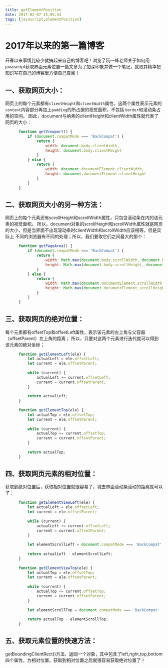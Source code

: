 ```yaml
---
title: getElementPosition
date: 2017-02-07 15:05:53
tags: [javascript,elementPosition]
---
```

# 2017年以来的第一篇博客
  开春以来事情比较少就搞起来自己的博客吧！浏览了阮一峰老师关于如何用javascript获取界面元素位置一篇文章为了加深印象并做一个笔记，就取其精华把
知识写在自己的博客里方便自己查阅！
## 一、获取网页大小：
  网页上的每个元素都有`clientHeight`和`clientWidth`属性。这两个属性表示元素的`content`内容部分再加上`padding`的所占据的视觉面积，不包括
`border`和滚动条占用的空间。
  因此，document与纳素的clientHeight和clientWidth属性就代表了网页的大小：
  ```javascript
        function getViewport() {
            if (document.compatMode === 'BackCompat') {
                return {
                    width: document.body.clientWidth,
                    height: document.body.clientHeight
                }
            } else {
                return {
                    width: document.documentElement.clientWidth,
                    height: document.documentElement.clientHeight
                }
            }
        }
  ```
## 二、获取网页大小的另一种方法：
  网页上的每个元素还有scrollHeight和scrollWidth属性，只包含滚动条在内的该元素的视觉面积。
  所以，document对象的scrollHeight和scrollWidth属性就是网页的大小，但是当界面不出现滚动条时clientWidth和scrollWidth应该相等，但是实际上
不同的浏览器有不同的处理；所以，我们要取它们之间最大的那个：
  ```javascript
        function getPageArea() {
            if (document.compatMode === 'BackCompat') {
                return {
                    width: Math.max(document.body.scrollWidth, document.body.clientWidth),
                    height: Math.max(document.body.scrollHeight, document.body.clientHeight)
                }
            } else {
                return {
                    width: Math.max(document.documentElement.scrollWidth, document.documentElement.clientWidth),
                    height: Math.max(document.documentElement.scrollHeight, document.documentElement.clientHeight)
                }
            }
        }
  ```
  <!--more-->
## 三、获取网页的绝对位置：
  每个元素都有offsetTop和offsetLeft属性，表示该元素的左上角与父容器（offsetParent）左上角的距离；
  所以，只要对这两个元素进行迭代就可以得到该元素的绝对坐标；
  ```javascript
        function getElementLeft(ele) {
            let actualLeft = ele.offsetLeft;
            let current = ele.offsetParent;
            
            while (current) {
                actualLeft += current.offsetLeft;
                current = current.offsetParent;
            }
            
            return actualLeft;
        }
        
        function getElementTop(ele) {
            let actualTop = ele.offsetTop;
            let current = ele.offsetParent;
            
            while (current) {
                actualTop += current.offsetTop;
                current = current.offsetParent;
            }
            
            return actualTop;
        }
  ```
## 四、获取网页元素的相对位置：
  获取到绝对位置后，获取相对位置就很容易了，减去界面滚动条滚动的距离就可以了：
  ```javascript
        function getElementViewLeft(ele) {
            let actualLeft = ele.offsetLeft;
            let current = ele.offsetParent;
            
            while (current) {
                actualLeft += current.offsetLeft;
                current = current.offsetParent;
            }
            
            let elementScrollLeft = document.compatMode === 'BackCompat' ? document.body.scrollLeft : document.documentElement.scrollLeft;
            
            return actualLeft - elementScrollLeft;
        }
        
        function getElementViewTop(ele) {
            let actualTop = ele.offsetTop;
            let current = ele.offsetParent;
            
            while (current) {
                actualTop += current.offsetTop;
                current = current.offsetParent;
            }
            
            let elementScrollTop = document.compatMode === 'BackCompat' ? document.body.scrollTop : document.documentElement.scrollTop;
            
            return actualTop - elementScrollTop;
        }
  ```
## 五、获取元素位置的快速方法：
  getBoundingClientRect()方法，返回一个对象，其中包含了left,right,top,bottom四个属性，为相对位置，获取到相对位置之后就很容易获取绝对位置了！